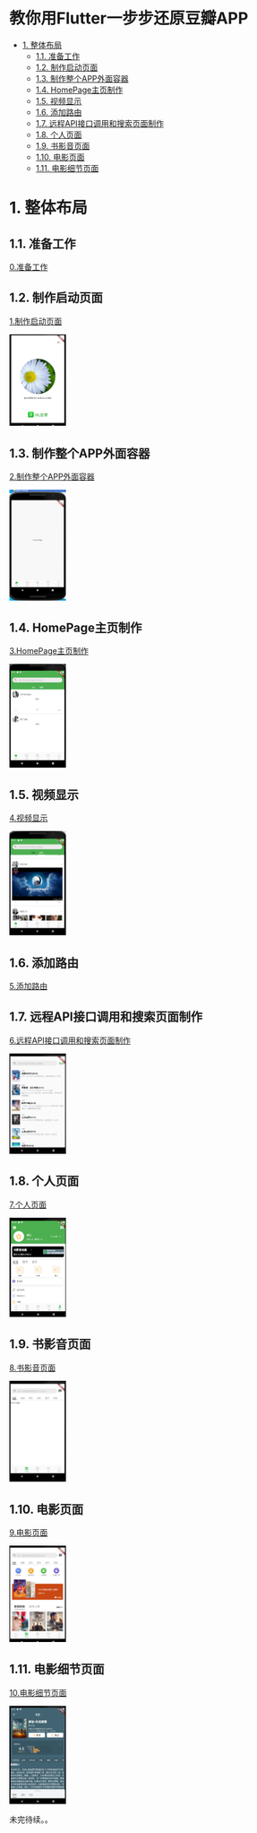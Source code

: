 <h1>教你用Flutter一步步还原豆瓣APP</h1>


<!-- TOC -->

- [1. 整体布局](#1-整体布局)
    - [1.1. 准备工作](#11-准备工作)
    - [1.2. 制作启动页面](#12-制作启动页面)
    - [1.3. 制作整个APP外面容器](#13-制作整个app外面容器)
    - [1.4. HomePage主页制作](#14-homepage主页制作)
    - [1.5. 视频显示](#15-视频显示)
    - [1.6. 添加路由](#16-添加路由)
    - [1.7. 远程API接口调用和搜索页面制作](#17-远程api接口调用和搜索页面制作)
    - [1.8. 个人页面](#18-个人页面)
    - [1.9. 书影音页面](#19-书影音页面)
    - [1.10. 电影页面](#110-电影页面)
    - [1.11. 电影细节页面](#111-电影细节页面)

<!-- /TOC -->
# 1. 整体布局

## 1.1. 准备工作

<a href="./doc/0.准备工作.md">0.准备工作</a>

## 1.2. 制作启动页面

<a href="./doc/1.制作启动页面.md">1.制作启动页面</a>

<img width = 20% height = 20% src="./doc/imgs/1.启动小部件.png">

## 1.3. 制作整个APP外面容器

<a href="./doc/2.制作整个APP外面容器.md">2.制作整个APP外面容器</a>

<img width = 20% height = 20% src="./doc/imgs/2.APP容器.png">

## 1.4. HomePage主页制作

<a href="./doc/3.HomePage主页制作.md">3.HomePage主页制作</a>

<img width = 20% height = 20%  src="./doc/imgs/3.3Home主页动态展示页.png">

## 1.5. 视频显示

<a href="./doc/4.视频显示.md">4.视频显示</a>

<img width = 20% height = 20% src="./doc/imgs/4.播放视频.png">

## 1.6. 添加路由

<a href="./doc/5.添加路由.md">5.添加路由</a>

## 1.7. 远程API接口调用和搜索页面制作

<a href="./doc/6.远程API接口调用和搜索页面制作.md">6.远程API接口调用和搜索页面制作</a>

<img  width = 20% height = 20% src="./doc/imgs/6.远程API接口调用和搜索页面制作.png">


## 1.8. 个人页面

<a href="./doc/7.个人页面.md">7.个人页面</a>

<img  width = 20% height = 20% src="./doc/imgs/7.个人页面-书影音档案.png">



## 1.9. 书影音页面

<a href="./doc/8.书影音页面.md">8.书影音页面</a>

<img  width = 20% height = 20% src="./doc/imgs/8.书影音-页面布局.png">

## 1.10. 电影页面

<a href="./doc/9.电影页面.md">9.电影页面</a>

<img  width = 20% height = 20% src="./doc/imgs/9.电影页面.png">

## 1.11. 电影细节页面

<a href="./doc/10.电影细节页面.md">10.电影细节页面</a>

<img width=20% height=20% src="./doc/imgs/10.电影细节页面.png">




未完待续。。

